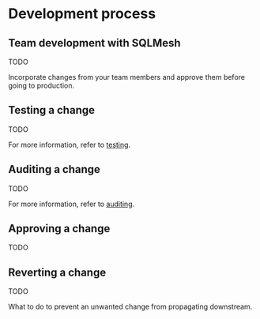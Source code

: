 # Development process

## Team development with SQLMesh

TODO

Incorporate changes from your team members and approve them before going to production.

## Testing a change

TODO

For more information, refer to [testing](/guides/tests).

## Auditing a change

TODO

For more information, refer to [auditing](/guides/audits).

## Approving a change

TODO

## Reverting a change

TODO

What to do to prevent an unwanted change from propagating downstream.
